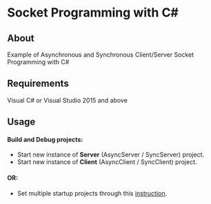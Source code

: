 # Socket Programming with C#

## About
Example of Asynchronous and Synchronous Client/Server Socket Programming with C#

## Requirements
Visual C# or Visual Studio 2015 and above

## Usage
#### Build and Debug projects:
- Start new instance of **Server** (AsyncServer / SyncServer) project.
- Start new instance of **Client** (AsyncClient / SyncClient) project.
#### OR:
- Set multiple startup projects through this [instruction](https://msdn.microsoft.com/en-us/library/ms165413.aspx).

